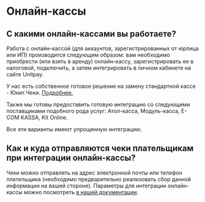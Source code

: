 # Онлайн-кассы

## **С какими онлайн-кассами вы работаете?**

Работа с онлайн-кассой \(для аккаунтов, зарегистрированных от юрлица или ИП\) производится следующим образом: вам необходимо приобрести \(или взять в аренду\) онлайн-кассу, зарегистрировать ее в налоговой, подключить, а затем интегрировать в личном кабинете на сайте Unitpay. 

У нас есть собственное готовое решение на замену стандартной кассе - Юнит.Чеки. [Подробнее.](https://help.unitpay.ru/online-cash-register/unit.receipts)

Также мы готовы предоставить готовую интеграцию со следующими поставщиками подобного рода услуг: Атол-касса, Модуль-касса, E-COM KASSA, Kit Online. 

Все эти варианты имеют упрощенную интеграцию.

## **Как и куда отправляются чеки плательщикам при интеграции онлайн-кассы?**

Чеки можно отправлять на адрес электронной почты или телефон плательщика \(необходимо предварительно реализовать сбор данной информации на вашей стороне\). Параметры для интеграции онлайн-кассы можно посмотреть [в нашей документации](https://help.unitpay.ru/online-cash-register).



